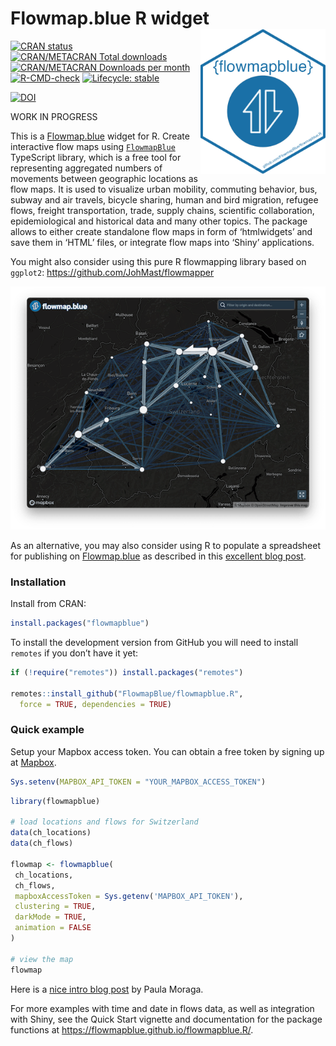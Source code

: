 

# Flowmap.blue R widget <a href="https://flowmapblue.github.io/flowmapblue.R/"><img src="man/figures/logo.png" align="right" width="200" alt="flowmapblue website" /></a>

<!-- badges: start -->

<a href="https://CRAN.R-project.org/package=flowmapblue"
target="_blank"><img
src="https://www.r-pkg.org/badges/version/flowmapblue"
alt="CRAN status" /></a>
<a href="https://CRAN.R-project.org/package=flowmapblue"
target="_blank"><img
src="https://cranlogs.r-pkg.org/badges/grand-total/flowmapblue?color=blue"
alt="CRAN/METACRAN Total downloads" /></a>
<a href="https://CRAN.R-project.org/package=flowmapblue"
target="_blank"><img
src="https://cranlogs.r-pkg.org/badges/flowmapblue?color=blue"
alt="CRAN/METACRAN Downloads per month" /></a> <a
href="https://github.com/FlowmapBlue/flowmapblue.R/actions/workflows/R-CMD-check.yaml"
target="_blank"><img
src="https://github.com/FlowmapBlue/flowmapblue.R/actions/workflows/R-CMD-check.yaml/badge.svg"
alt="R-CMD-check" /></a>
<a href="https://lifecycle.r-lib.org/articles/stages.html#experimental"
target="_blank"><img
src="https://img.shields.io/badge/lifecycle-experimental-orange.svg"
alt="Lifecycle: stable" /></a>

[![DOI](https://zenodo.org/badge/DOI/10.32614/CRAN.package.flowmapblue.svg)](https://doi.org/10.32614/CRAN.package.flowmapblue)

<!-- badges: end -->

WORK IN PROGRESS

This is a [Flowmap.blue](https://www.flowmap.blue/) widget for R. Create
interactive flow maps using
[`FlowmapBlue`](https://github.com/FlowmapBlue/FlowmapBlue) TypeScript
library, which is a free tool for representing aggregated numbers of
movements between geographic locations as flow maps. It is used to
visualize urban mobility, commuting behavior, bus, subway and air
travels, bicycle sharing, human and bird migration, refugee flows,
freight transportation, trade, supply chains, scientific collaboration,
epidemiological and historical data and many other topics. The package
allows to either create standalone flow maps in form of ‘htmlwidgets’
and save them in ‘HTML’ files, or integrate flow maps into ‘Shiny’
applications.

You might also consider using this pure R flowmapping library based on
`ggplot2`: https://github.com/JohMast/flowmapper

![](man/figures/demo.png)

As an alternative, you may also consider using R to populate a
spreadsheet for publishing on [Flowmap.blue](https://www.flowmap.blue/)
as described in this [excellent blog
post](https://doodles.mountainmath.ca/blog/2020/01/06/flow-maps/).

### Installation

Install from CRAN:

``` r
install.packages("flowmapblue")
```

To install the development version from GitHub you will need to install
`remotes` if you don’t have it yet:

``` r
if (!require("remotes")) install.packages("remotes")

remotes::install_github("FlowmapBlue/flowmapblue.R",
  force = TRUE, dependencies = TRUE)
```

### Quick example

Setup your Mapbox access token. You can obtain a free token by signing
up at [Mapbox](https://account.mapbox.com/).

``` r
Sys.setenv(MAPBOX_API_TOKEN = "YOUR_MAPBOX_ACCESS_TOKEN")
```

``` r
library(flowmapblue)

# load locations and flows for Switzerland
data(ch_locations)
data(ch_flows)

flowmap <- flowmapblue(
 ch_locations,
 ch_flows,
 mapboxAccessToken = Sys.getenv('MAPBOX_API_TOKEN'),
 clustering = TRUE,
 darkMode = TRUE,
 animation = FALSE
)

# view the map
flowmap
```

Here is a [nice intro blog
post](https://www.paulamoraga.com/blog/2020-07-11-mobility.html) by
Paula Moraga.

For more examples with time and date in flows data, as well as
integration with Shiny, see the Quick Start vignette and documentation
for the package functions at
<https://flowmapblue.github.io/flowmapblue.R/>.
